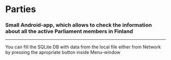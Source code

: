 # Parties
### Small Android-app, which allows to check the information about all the active Parliament members in Finland
---
You can fill the SQLite DB with data from the local file either from Network by pressing the apropriate button inside Menu-window
